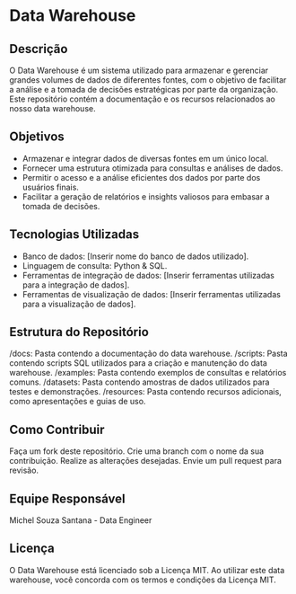 # Data Warehouse

## Descrição
O Data Warehouse é um sistema utilizado para armazenar e gerenciar grandes volumes de dados de diferentes fontes, com o objetivo de facilitar a análise e a tomada de decisões estratégicas por parte da organização. Este repositório contém a documentação e os recursos relacionados ao nosso data warehouse.

## Objetivos
* Armazenar e integrar dados de diversas fontes em um único local.
* Fornecer uma estrutura otimizada para consultas e análises de dados.
* Permitir o acesso e a análise eficientes dos dados por parte dos usuários finais.
* Facilitar a geração de relatórios e insights valiosos para embasar a tomada de decisões.

## Tecnologias Utilizadas
* Banco de dados: [Inserir nome do banco de dados utilizado].
* Linguagem de consulta: Python & SQL.
* Ferramentas de integração de dados: [Inserir ferramentas utilizadas para a integração de dados].
* Ferramentas de visualização de dados: [Inserir ferramentas utilizadas para a visualização de dados].

## Estrutura do Repositório
/docs: Pasta contendo a documentação do data warehouse.
/scripts: Pasta contendo scripts SQL utilizados para a criação e manutenção do data warehouse.
/examples: Pasta contendo exemplos de consultas e relatórios comuns.
/datasets: Pasta contendo amostras de dados utilizados para testes e demonstrações.
/resources: Pasta contendo recursos adicionais, como apresentações e guias de uso.

## Como Contribuir
Faça um fork deste repositório.
Crie uma branch com o nome da sua contribuição.
Realize as alterações desejadas.
Envie um pull request para revisão.

## Equipe Responsável
Michel Souza Santana - Data Engineer

## Licença
O Data Warehouse está licenciado sob a Licença MIT.
Ao utilizar este data warehouse, você concorda com os termos e condições da Licença MIT.
